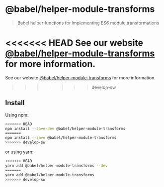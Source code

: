 # @babel/helper-module-transforms

> Babel helper functions for implementing ES6 module transformations

<<<<<<< HEAD
See our website [@babel/helper-module-transforms](https://babeljs.io/docs/en/next/babel-helper-module-transforms.html) for more information.
=======
See our website [@babel/helper-module-transforms](https://babeljs.io/docs/babel-helper-module-transforms) for more information.
>>>>>>> develop-sw

## Install

Using npm:

```sh
<<<<<<< HEAD
npm install --save-dev @babel/helper-module-transforms
=======
npm install --save @babel/helper-module-transforms
>>>>>>> develop-sw
```

or using yarn:

```sh
<<<<<<< HEAD
yarn add @babel/helper-module-transforms --dev
=======
yarn add @babel/helper-module-transforms
>>>>>>> develop-sw
```
